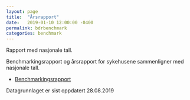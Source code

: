 ```yaml
---
layout: page
title:  "Årsrapport"
date:   2019-01-10 12:00:00 -0400
permalink: bdrbenchmark
categories: benchmark
---
```


Rapport med nasjonale tall.

Benchmarkingsrapport og årsrapport for sykehusene sammenligner med nasjonale tall. 

* [Benchmarkingsrapport](https://bdreg.github.io/benchmark/docs/index.html)


Datagrunnlaget er sist oppdatert 28.08.2019

